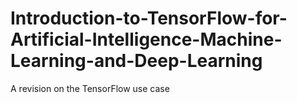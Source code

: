 # Introduction-to-TensorFlow-for-Artificial-Intelligence-Machine-Learning-and-Deep-Learning
A revision on the TensorFlow use case
